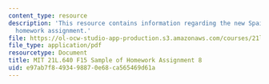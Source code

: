 ```yaml
---
content_type: resource
description: 'This resource contains information regarding the new Spain: Sample of
  homework assignment.'
file: https://ol-ocw-studio-app-production.s3.amazonaws.com/courses/21l-640j-the-new-spain-1977-present-fall-2015/e97ab7f8493498870e68ca565469d61a_MIT21L_640JF15_HW8.pdf
file_type: application/pdf
resourcetype: Document
title: MIT 21L.640 F15 Sample of Homework Assignment 8
uid: e97ab7f8-4934-9887-0e68-ca565469d61a
---
```

